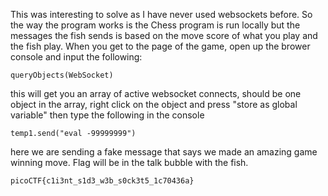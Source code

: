 This was interesting to solve as I have never used websockets before. So the way the program works is the Chess program is run locally but the messages the fish sends is based on the move score of what you play and the fish play. When you get to the page of the game, open up the brower console and input the following:

```
queryObjects(WebSocket)
```

this will get you an array of active websocket connects, should be one object in the array, right click on the object and press "store as global variable" then type the following in the console

```
temp1.send("eval -99999999")
```

here we are sending a fake message that says we made an amazing game winning move. Flag will be in the talk bubble with the fish.

```
picoCTF{c1i3nt_s1d3_w3b_s0ck3t5_1c70436a}
```
